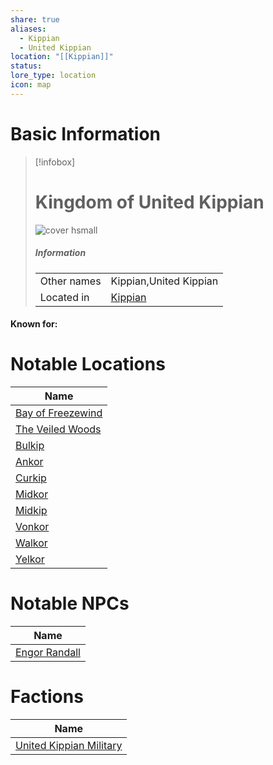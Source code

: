 ```yaml
---
share: true
aliases:
  - Kippian
  - United Kippian
location: "[[Kippian]]"
status: 
lore_type: location
icon: map
---
```

# Basic Information
> [!infobox]
> # Kingdom of United Kippian
> ![cover hsmall](insertimage.png)
> ##### Information
> |   |  |
> | ---- | ---- |
> | Other names | Kippian,United Kippian|
> | Located in | [Kippian](../Continents/Kippian.md)|
#### Known for:
# Notable Locations
| Name                                                        |
| ----------------------------------------------------------- |
| [Bay of Freezewind](../Areas/Bay%20of%20Freezewind.md) |
| [The Veiled Woods](../Areas/The%20Veiled%20Woods.md)   |
| [Bulkip](../Settlements/Bulkip.md)                 |
| [Ankor](../Settlements/Ankor.md)                   |
| [Curkip](../Settlements/Curkip.md)                 |
| [Midkor](../Settlements/Midkor.md)                 |
| [Midkip](../Settlements/Midkip.md)                 |
| [Vonkor](../Settlements/Vonkor.md)                 |
| [Walkor](../Settlements/Walkor.md)                 |
| [Yelkor](../Settlements/Yelkor.md)                 |


# Notable NPCs
| Name                                          |
| --------------------------------------------- |
| [Engor Randall](../../../Engor%20Randall.md) |

# Factions
| Name                                                             |
| ---------------------------------------------------------------- |
| [United Kippian Military](../../Factions/United%20Kippian%20Military.md) |
